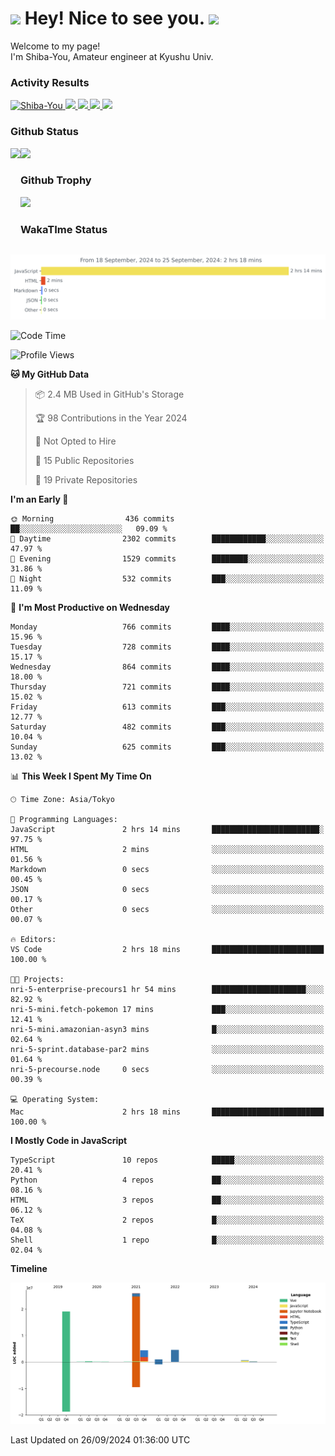 <h1>
  <img src="https://emojis.slackmojis.com/emojis/images/1531849430/4246/blob-sunglasses.gif?1531849430" width="30"/> 
  Hey! Nice to see you.
  <img src="https://emojis.slackmojis.com/emojis/images/1531849430/4246/blob-sunglasses.gif?1531849430" width="30"/> 
</h1>
<p>
  Welcome to my page! <br />
  I'm Shiba-You, Amateur engineer at Kyushu Univ.
</p>


<h3>
  Activity Results
</h3>
<p align="left"> 
  <!--   GitHub  -->
  <a href="https://github.com/Shiba-You/Shiba-You/">
    <img src="https://komarev.com/ghpvc/?username=Shiba-You" alt="Shiba-You" />
  </a>
  <a href="https://github.com/Shiba-You">
    <img height="20" src="https://img.shields.io/github/followers/Shiba-You?label=follow&logo=github&style=flat" />
  </a>
  
  <!-- Qiita -->
  <a href="http://qiita.com/Shiba-You">
    <img height="20" src="https://qiita-badge.apiapi.app/s/Shiba-You/posts.svg" />
  </a>
  <a href="http://qiita.com/Shiba-You">
    <img height="20" src="https://qiita-badge.apiapi.app/s/Shiba-You/contributions.svg" />
  </a>
  <a href="http://qiita.com/Shiba-You">
    <img height="20" src="https://qiita-badge.apiapi.app/s/Shiba-You/followers.svg" />
  </a>
</p>


<h3>
  Github Status
</h3>
<div>
  <img height="170" align="left" src="https://github-readme-stats.vercel.app/api?username=Shiba-You&theme=tokyonight" />
  <img height="170" src="https://github-readme-stats.vercel.app/api/top-langs/?username=Shiba-You&theme=tokyonight&layout=compact" />
</div>

<h3>
  Github Trophy
</h3>
<div>
  <img width="800" src="https://github-profile-trophy.vercel.app/?username=Shiba-You&theme=tokyonight" />
</div>


<h3>
  WakaTIme Status
</h3>
<img src="https://github.com/Shiba-You/Shiba-You/blob/main/images/stat.svg" alt="Shiba-You WakaTime Activity"/>

<!--START_SECTION:waka-->
![Code Time](http://img.shields.io/badge/Code%20Time-921%20hrs%2025%20mins-blue)

![Profile Views](http://img.shields.io/badge/Profile%20Views-0-blue)

**🐱 My GitHub Data** 

> 📦 2.4 MB Used in GitHub's Storage 
 > 
> 🏆 98 Contributions in the Year 2024
 > 
> 🚫 Not Opted to Hire
 > 
> 📜 15 Public Repositories 
 > 
> 🔑 19 Private Repositories 
 > 
**I'm an Early 🐤** 

```text
🌞 Morning                436 commits         ██░░░░░░░░░░░░░░░░░░░░░░░   09.09 % 
🌆 Daytime                2302 commits        ████████████░░░░░░░░░░░░░   47.97 % 
🌃 Evening                1529 commits        ████████░░░░░░░░░░░░░░░░░   31.86 % 
🌙 Night                  532 commits         ███░░░░░░░░░░░░░░░░░░░░░░   11.09 % 
```
📅 **I'm Most Productive on Wednesday** 

```text
Monday                   766 commits         ████░░░░░░░░░░░░░░░░░░░░░   15.96 % 
Tuesday                  728 commits         ████░░░░░░░░░░░░░░░░░░░░░   15.17 % 
Wednesday                864 commits         ████░░░░░░░░░░░░░░░░░░░░░   18.00 % 
Thursday                 721 commits         ████░░░░░░░░░░░░░░░░░░░░░   15.02 % 
Friday                   613 commits         ███░░░░░░░░░░░░░░░░░░░░░░   12.77 % 
Saturday                 482 commits         ███░░░░░░░░░░░░░░░░░░░░░░   10.04 % 
Sunday                   625 commits         ███░░░░░░░░░░░░░░░░░░░░░░   13.02 % 
```


📊 **This Week I Spent My Time On** 

```text
🕑︎ Time Zone: Asia/Tokyo

💬 Programming Languages: 
JavaScript               2 hrs 14 mins       ████████████████████████░   97.75 % 
HTML                     2 mins              ░░░░░░░░░░░░░░░░░░░░░░░░░   01.56 % 
Markdown                 0 secs              ░░░░░░░░░░░░░░░░░░░░░░░░░   00.45 % 
JSON                     0 secs              ░░░░░░░░░░░░░░░░░░░░░░░░░   00.17 % 
Other                    0 secs              ░░░░░░░░░░░░░░░░░░░░░░░░░   00.07 % 

🔥 Editors: 
VS Code                  2 hrs 18 mins       █████████████████████████   100.00 % 

🐱‍💻 Projects: 
nri-5-enterprise-precours1 hr 54 mins        █████████████████████░░░░   82.92 % 
nri-5-mini.fetch-pokemon 17 mins             ███░░░░░░░░░░░░░░░░░░░░░░   12.41 % 
nri-5-mini.amazonian-asyn3 mins              █░░░░░░░░░░░░░░░░░░░░░░░░   02.64 % 
nri-5-sprint.database-par2 mins              ░░░░░░░░░░░░░░░░░░░░░░░░░   01.64 % 
nri-5-precourse.node     0 secs              ░░░░░░░░░░░░░░░░░░░░░░░░░   00.39 % 

💻 Operating System: 
Mac                      2 hrs 18 mins       █████████████████████████   100.00 % 
```

**I Mostly Code in JavaScript** 

```text
TypeScript               10 repos            █████░░░░░░░░░░░░░░░░░░░░   20.41 % 
Python                   4 repos             ██░░░░░░░░░░░░░░░░░░░░░░░   08.16 % 
HTML                     3 repos             ██░░░░░░░░░░░░░░░░░░░░░░░   06.12 % 
TeX                      2 repos             █░░░░░░░░░░░░░░░░░░░░░░░░   04.08 % 
Shell                    1 repo              █░░░░░░░░░░░░░░░░░░░░░░░░   02.04 % 
```



**Timeline**

![Lines of Code chart](https://raw.githubusercontent.com/Shiba-You/Shiba-You/main/assets/bar_graph.png)


 Last Updated on 26/09/2024 01:36:00 UTC
<!--END_SECTION:waka-->
